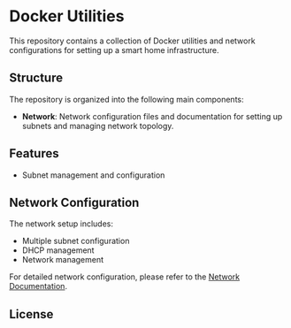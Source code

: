 # Docker Utilities

This repository contains a collection of Docker utilities and network configurations for setting up a smart home infrastructure.

## Structure

The repository is organized into the following main components:

- **Network**: Network configuration files and documentation for setting up subnets and managing network topology.

## Features

- Subnet management and configuration

## Network Configuration

The network setup includes:
- Multiple subnet configuration
- DHCP management
- Network management

For detailed network configuration, please refer to the [Network Documentation](network/README.md).

## License
